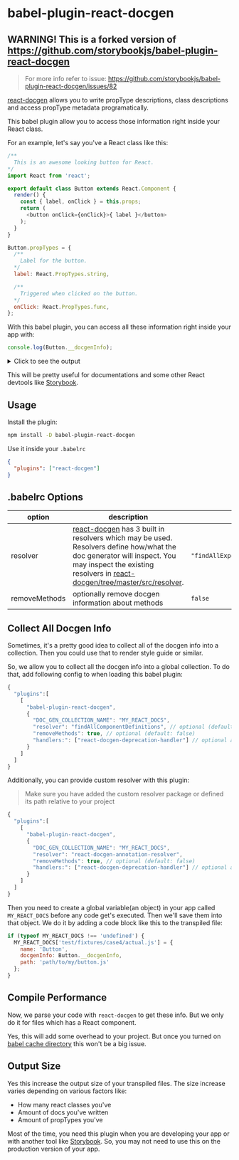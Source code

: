 # babel-plugin-react-docgen

## WARNING! This is a forked version of https://github.com/storybookjs/babel-plugin-react-docgen 
> For more info refer to issue: https://github.com/storybookjs/babel-plugin-react-docgen/issues/82

[react-docgen](https://github.com/reactjs/react-docgen) allows you to write propType descriptions, class descriptions and access propType metadata programatically.

This babel plugin allow you to access those information right inside your React class.

For an example, let's say you've a React class like this:

```js
/**
  This is an awesome looking button for React.
*/
import React from 'react';

export default class Button extends React.Component {
  render() {
    const { label, onClick } = this.props;
    return (
      <button onClick={onClick}>{ label }</button>
    );
  }
}

Button.propTypes = {
  /**
    Label for the button.
  */
  label: React.PropTypes.string,

  /**
    Triggered when clicked on the button.
  */
  onClick: React.PropTypes.func,
};
```

With this babel plugin, you can access all these information right inside your app with:

```js
console.log(Button.__docgenInfo);
```
<details>
  <summary>Click to see the output</summary>

  ```js
  {
    description: 'This is an awesome looking button for React.',
    props: {
      label: {
        type: {
          name: 'string'
        },
        required: false,
        description: 'Label for the button.'
      },
      onClick: {
        type: {
          name: 'func'
        },
        required: false,
        description: 'Triggered when clicked on the button.'
      }
    }
  }
  ```
</details>

This will be pretty useful for documentations and some other React devtools like [Storybook](https://github.com/kadirahq/react-storybook).

## Usage

Install the plugin:

```sh
npm install -D babel-plugin-react-docgen
```

Use it inside your `.babelrc`

```json
{
  "plugins": ["react-docgen"]
}
```

## .babelrc Options

|  option  |  description   |  default   |
| --- | --- | --- |
|   resolver  |   [react-docgen](https://github.com/reactjs/react-docgen) has 3 built in resolvers which may be used. Resolvers define how/what the doc generator will inspect. You may inspect the existing resolvers in [react-docgen/tree/master/src/resolver](https://github.com/reactjs/react-docgen/tree/master/src/resolver).  | ```"findAllExportedComponentDefinition"``` |
|   removeMethods  | optionally remove docgen information about methods |   ```false```  |

## Collect All Docgen Info

Sometimes, it's a pretty good idea to collect all of the docgen info into a collection. Then you could use that to render style guide or similar.

So, we allow you to collect all the docgen info into a global collection. To do that, add following config to when loading this babel plugin:

```js
{
  "plugins":[
    [
      "babel-plugin-react-docgen",
      {
        "DOC_GEN_COLLECTION_NAME": "MY_REACT_DOCS",
        "resolver": "findAllComponentDefinitions", // optional (default: findAllExportedComponentDefinitions)
        "removeMethods": true, // optional (default: false)
        "handlers:": ["react-docgen-deprecation-handler"] // optional array of custom handlers (use the string name of the package in the array)
      }
    ]
  ]
}
```

Additionally, you can provide custom resolver with this plugin:

> Make sure you have added the custom resolver package or defined its path relative to your project

```js
{
  "plugins":[
    [
      "babel-plugin-react-docgen",
      {
        "DOC_GEN_COLLECTION_NAME": "MY_REACT_DOCS",
        "resolver": "react-docgen-annotation-resolver", 
        "removeMethods": true, // optional (default: false)
        "handlers:": ["react-docgen-deprecation-handler"] // optional array of custom handlers (use the string name of the package in the array)
      }
    ]
  ]
}
```


Then you need to create a global variable(an object) in your app called `MY_REACT_DOCS` before any code get's executed.
Then we'll save them into that object. We do it by adding a code block like this to the transpiled file:

```js
if (typeof MY_REACT_DOCS !== 'undefined') {
  MY_REACT_DOCS['test/fixtures/case4/actual.js'] = {
    name: 'Button',
    docgenInfo: Button.__docgenInfo,
    path: 'path/to/my/button.js'
  };
}
```

## Compile Performance

Now, we parse your code with `react-docgen` to get these info.
But we only do it for files which has a React component.

Yes, this will add some overhead to your project. But once you turned on [babel cache directory](http://stackoverflow.com/a/30384710) this won't be a big issue.

## Output Size

Yes this increase the output size of your transpiled files. The size increase varies depending on various factors like:

* How many react classes you've
* Amount of docs you've written
* Amount of propTypes you've

Most of the time, you need this plugin when you are developing your app or with another tool like [Storybook](https://github.com/kadirahq/react-storybook). So, you may not need to use this on the production version of your app.
